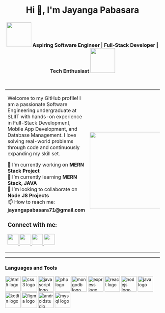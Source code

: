 <h1 align="center">Hi 👋, I'm Jayanga Pabasara</h1>

<h3 align="center">
  <img src="https://user-images.githubusercontent.com/74038190/213866269-5d00981c-7c98-46d7-8a8e-16f462f15227.gif" height="80"/>
  <span>Aspiring Software Engineer | Full-Stack Developer | Tech Enthusiast</span>
  <img src="https://user-images.githubusercontent.com/74038190/213866269-5d00981c-7c98-46d7-8a8e-16f462f15227.gif" height="80"/>
</h3>

<br/>

<table>
  <tr>
    <td width="60%">
      <p>Welcome to my GitHub profile! I am a passionate Software Engineering undergraduate at SLIIT with hands-on experience in Full-Stack Development, Mobile App Development, and Database Management. I love solving real-world problems through code and continuously expanding my skill set.</p>
      <p>
        🔭 I’m currently working on <strong>MERN Stack Project</strong><br>
        🌱 I’m currently learning <strong>MERN Stack, JAVA</strong><br>
        👯 I’m looking to collaborate on <strong>Node JS Projects</strong><br>
        📫 How to reach me: <strong>jayangapabasara71@gmail.com</strong>
      </p>
      <h3>Connect with me:</h3>
      <p>
        <a href="mailto:jayangapabasara71@gmail.com" target="_blank">
          <img src="https://img.shields.io/static/v1?message=Gmail&logo=gmail&label=&color=D14836&logoColor=white&labelColor=&style=for-the-badge" height="35"/>
        </a>
        <a href="https://www.linkedin.com/in/jayanga-pabasara/" target="_blank">
          <img src="https://img.shields.io/static/v1?message=LinkedIn&logo=linkedin&label=&color=0077B5&logoColor=white&labelColor=&style=for-the-badge" height="35"/>
        </a>
        <a href="https://www.facebook.com/jayanga.pabasara" target="_blank">
          <img src="https://img.shields.io/static/v1?message=Facebook&logo=facebook&label=&color=1877F2&logoColor=white&labelColor=&style=for-the-badge" height="35"/>
        </a>
        <a href="https://wa.me/94705639413" target="_blank">
          <img src="https://img.shields.io/static/v1?message=WhatsApp&logo=whatsapp&label=&color=25D366&logoColor=white&labelColor=&style=for-the-badge" height="35"/>
        </a>
      </p>
    </td>
    <td width="40%" align="center">
      <img src="https://user-images.githubusercontent.com/74038190/225813708-98b745f2-7d22-48cf-9150-083f1b00d6c9.gif" height="250"/>
    </td>
  </tr>
</table>

---

<h3 align="left">Languages and Tools</h3>
<p align="left">
  <img src="https://cdn.jsdelivr.net/gh/devicons/devicon/icons/html5/html5-original.svg" height="50" alt="html5 logo" />
  <img src="https://cdn.jsdelivr.net/gh/devicons/devicon/icons/css3/css3-original.svg" height="50" alt="css3 logo" />
  <img src="https://cdn.jsdelivr.net/gh/devicons/devicon/icons/javascript/javascript-original.svg" height="50" alt="javascript logo" />
  <img src="https://cdn.jsdelivr.net/gh/devicons/devicon/icons/php/php-original.svg" height="50" alt="php logo" />
  <img src="https://cdn.jsdelivr.net/gh/devicons/devicon/icons/mongodb/mongodb-original-wordmark.svg" height="50" alt="mongodb logo" />
  <img src="https://cdn.jsdelivr.net/gh/devicons/devicon/icons/express/express-original.svg" height="50" alt="express logo" />
  <img src="https://cdn.jsdelivr.net/gh/devicons/devicon/icons/react/react-original.svg" height="50" alt="react logo" />
  <img src="https://cdn.jsdelivr.net/gh/devicons/devicon/icons/nodejs/nodejs-original-wordmark.svg" height="50" alt="nodejs logo" />
  <img src="https://cdn.jsdelivr.net/gh/devicons/devicon/icons/java/java-original.svg" height="50" alt="java logo" />
  <img src="https://cdn.jsdelivr.net/gh/devicons/devicon/icons/kotlin/kotlin-original.svg" height="50" alt="kotlin logo" />
  <img src="https://cdn.jsdelivr.net/gh/devicons/devicon/icons/figma/figma-original.svg" height="50" alt="figma logo" />
  <img src="https://cdn.jsdelivr.net/gh/devicons/devicon/icons/androidstudio/androidstudio-original.svg" height="50" alt="androidstudio logo" />
  <img src="https://cdn.jsdelivr.net/gh/devicons/devicon/icons/mysql/mysql-original.svg" height="50" alt="mysql logo" />
</p>

